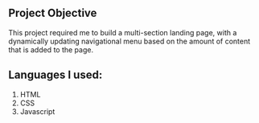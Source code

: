 ## Project Objective

This project required me to build a multi-section landing page, with a dynamically updating navigational menu based on the amount of content that is added to the page.

## Languages I used: 
1. HTML
2. CSS
3. Javascript
